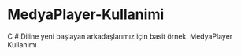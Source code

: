 # MedyaPlayer-Kullanimi
 C # Diline yeni başlayan arkadaşlarımız için basit örnek. MedyaPlayer Kullanımı
